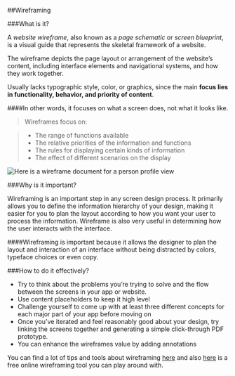 ##Wireframing

###What is it?

A _website wireframe_, also known as a _page schematic_ or _screen blueprint_, is a visual guide that represents the skeletal framework of a website.

The wireframe depicts the page layout or arrangement of the website’s content, including interface elements and navigational systems, and how they work together.

Usually lacks typographic style, color, or graphics, since the main **focus lies in functionality, behavior, and priority of content**.

####In other words, it focuses on what a screen does, not what it looks like.

> Wireframes focus on:

> * The range of functions available
> * The relative priorities of the information and functions
> * The rules for displaying certain kinds of information
> * The effect of different scenarios on the display

![Here is a wireframe document for a person profile view](https://en.wikipedia.org/wiki/Website_wireframe#/media/File:Profilewireframe.png)

###Why is it important?

Wireframing is an important step in any screen design process. It primarily allows you to define the information hierarchy of your design, making it easier for you to plan the layout according to how you want your user to process the information.
Wireframe is also very useful in determining how the user interacts with the interface.

####Wireframing is important because it allows the designer to plan the layout and interaction of an interface without being distracted by colors, typeface choices or even copy.

###How to do it effectively?

* Try to think about the problems you’re trying to solve and the flow between the screens in your app or website.
* Use content placeholders to keep it high level
* Challenge yourself to come up with at least three different concepts for each major part of your app before moving on
* Once you’ve iterated and feel reasonably good about your design, try linking the screens together and generating a simple click-through PDF prototype.
* You can enhance the wireframes value by adding annotations

You can find a lot of tips and tools about wireframing [here](http://webdesign.tutsplus.com/articles/a-beginners-guide-to-wireframing--webdesign-7399) and also [here](http://framebox.org/) is a free online wireframing tool you can play around with.
